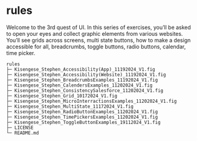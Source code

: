 # rules
Welcome to the 3rd quest of UI.  In this series of exercises, you’ll be asked to open your eyes and collect graphic elements from various websites. You’ll see grids across screens, multi state buttons, how to make a design accessible for all, breadcrumbs, toggle buttons, radio buttons, calendar, time picker.

```
rules
├─ Kisengese_Stephen_Accessibility(App)_11192024_V1.fig
├─ Kisengese_Stephen_Accessibility(Website)_11192024_V1.fig
├─ Kisengese_Stephen_BreadcrumbsExamples_11192024_V1.fig
├─ Kisengese_Stephen_CalendersExamples_11202024_V1.fig
├─ Kisengese_Stephen_ConsistencySalesforce_11202024_V1.fig
├─ Kisengese_Stephen_Grid_10172024_V1.fig
├─ Kisengese_Stephen_MicroInterractionsExamples_11202024_V1.fig
├─ Kisengese_Stephen_MultiState_11172024_V1.fig
├─ Kisengese_Stephen_RadioButtonExamples_11202024_V1.fig
├─ Kisengese_Stephen_TimePickersExamples_11202024_V1.fig
├─ Kisengese_Stephen_ToggleButtonExamples_19112024_V1.fig
├─ LICENSE
└─ README.md

```